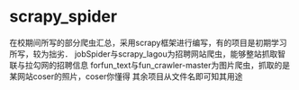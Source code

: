 # scrapy_spider
在校期间所写的部分爬虫汇总，采用scrapy框架进行编写，有的项目是初期学习所写，较为拙劣．
jobSpider与scrapy_lagou为招聘网站爬虫，能够整站抓取智联与拉勾网的招聘信息
forfun_text与fun_crawler-master为图片爬虫，抓取的是某网站coser的照片，coser你懂得
其余项目从文件名即可知其用途

